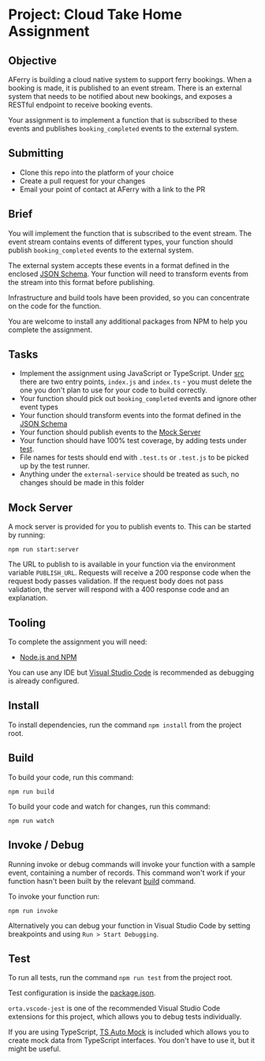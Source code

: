 # Project: Cloud Take Home Assignment

## Objective

AFerry is building a cloud native system to support ferry bookings. When a booking is made, it is published to an event stream. There is an external system that needs to be notified about new bookings, and exposes a RESTful endpoint to receive booking events.

Your assignment is to implement a function that is subscribed to these events and publishes `booking_completed` events to the external system.

## Submitting

- Clone this repo into the platform of your choice
- Create a pull request for your changes
- Email your point of contact at AFerry with a link to the PR

## Brief

You will implement the function that is subscribed to the event stream. The event stream contains events of different types, your function should publish `booking_completed` events to the external system.

The external system accepts these events in a format defined in the enclosed [JSON Schema](./external-service/schema.json). Your function will need to transform events from the stream into this format before publishing.

Infrastructure and build tools have been provided, so you can concentrate on the code for the function.

You are welcome to install any additional packages from NPM to help you complete the assignment.

## Tasks

- Implement the assignment using JavaScript or TypeScript. Under [src](./src) there are two entry points, `index.js` and `index.ts` - you must delete the one you don't plan to use for your code to build correctly.
- Your function should pick out `booking_completed` events and ignore other event types
- Your function should transform events into the format defined in the [JSON Schema](./external-service/schema.json)
- Your function should publish events to the [Mock Server](#mock-server)
- Your function should have 100% test coverage, by adding tests under [test](./test).
- File names for tests should end with `.test.ts` or `.test.js` to be picked up by the test runner.
- Anything under the `external-service` should be treated as such, no changes should be made in this folder

## Mock Server

A mock server is provided for you to publish events to. This can be started by running:

```
npm run start:server
```

The URL to publish to is available in your function via the environment variable `PUBLISH_URL`. Requests will receive a 200 response code when the request body passes validation. If the request body does not pass validation, the server will respond with a 400 response code and an explanation.

## Tooling

To complete the assignment you will need:

- [Node.js and NPM](https://nodejs.org/en/)

You can use any IDE but [Visual Studio Code](https://code.visualstudio.com/) is recommended as debugging is already configured.

## Install

To install dependencies, run the command `npm install` from the project root.

## Build

To build your code, run this command:

```
npm run build
```

To build your code and watch for changes, run this command:

```
npm run watch
```

## Invoke / Debug

Running invoke or debug commands will invoke your function with a sample event, containing a number of records. This command won't work if your function hasn't been built by the relevant [build](#Build) command.

To invoke your function run:

```
npm run invoke
```

Alternatively you can debug your function in Visual Studio Code by setting breakpoints and using `Run > Start Debugging`.

## Test

To run all tests, run the command `npm run test` from the project root.

Test configuration is inside the [package.json](./package.json).

`orta.vscode-jest` is one of the recommended Visual Studio Code extensions for this project, which allows you to debug tests individually.

If you are using TypeScript, [TS Auto Mock](https://typescript-tdd.github.io/ts-auto-mock/) is included which allows you to create mock data from TypeScript interfaces. You don't have to use it, but it might be useful.
